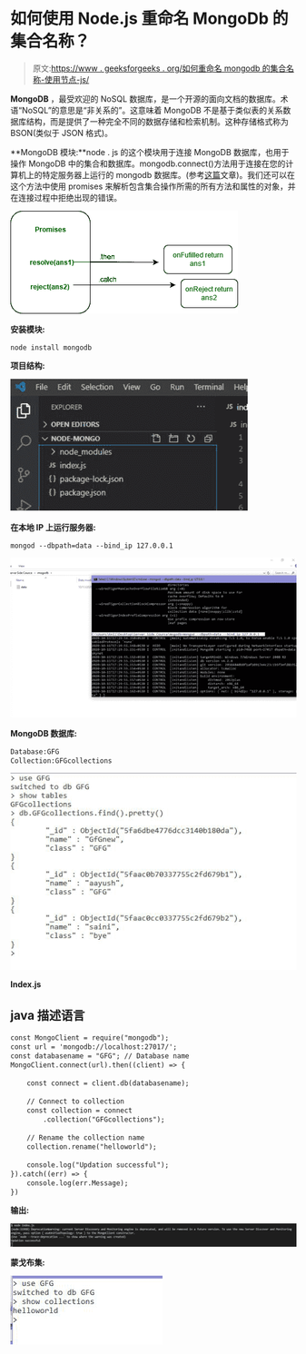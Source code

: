 # 如何使用 Node.js 重命名 MongoDb 的集合名称？

> 原文:[https://www . geeksforgeeks . org/如何重命名 mongodb 的集合名称-使用节点-js/](https://www.geeksforgeeks.org/how-to-rename-the-collection-name-of-mongodb-using-node-js/)

**MongoDB** ，最受欢迎的 NoSQL 数据库，是一个开源的面向文档的数据库。术语“NoSQL”的意思是“非关系的”。这意味着 MongoDB 不是基于类似表的关系数据库结构，而是提供了一种完全不同的数据存储和检索机制。这种存储格式称为 BSON(类似于 JSON 格式)。

**MongoDB 模块:**node . js 的这个模块用于连接 MongoDB 数据库，也用于操作 MongoDB 中的集合和数据库。mongodb.connect()方法用于连接在您的计算机上的特定服务器上运行的 mongodb 数据库。(参考[这篇](https://www.geeksforgeeks.org/how-to-connect-mongodb-server-with-node-js/)文章)。我们还可以在这个方法中使用 promises 来解析包含集合操作所需的所有方法和属性的对象，并在连接过程中拒绝出现的错误。

![](img/9cfa1b51f8f87f44448490c208052391.png)

**安装模块:**

```
node install mongodb

```

**项目结构:**

![](img/680c11a4a464432626c22f3eee5f7f10.png)

**在本地 IP 上运行服务器:**

```
mongod --dbpath=data --bind_ip 127.0.0.1

```

![](img/b17079668307c9a66022081b23d3c23d.png)

**MongoDB 数据库:**

```
Database:GFG
Collection:GFGcollections

```

![](img/08b73c208545a1783e2c2e2c20c7e435.png)

**Index.js**

## java 描述语言

```
const MongoClient = require("mongodb");
const url = 'mongodb://localhost:27017/';
const databasename = "GFG"; // Database name
MongoClient.connect(url).then((client) => {

    const connect = client.db(databasename);

    // Connect to collection
    const collection = connect
        .collection("GFGcollections");

    // Rename the collection name
    collection.rename("helloworld");

    console.log("Updation successful");
}).catch((err) => {
    console.log(err.Message);
})
```

**输出:**

![](img/534a9648b3f209dad8e5fd57deca36c2.png)

**蒙戈布集:**

![](img/a024b70dd21da3a60669cccf6c856380.png)